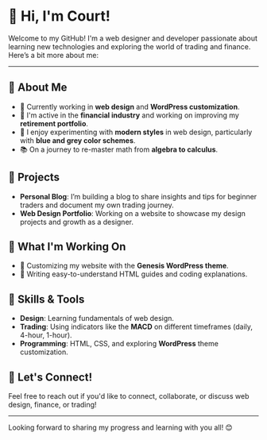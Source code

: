 # 👋 Hi, I'm Court!

Welcome to my GitHub! I'm a web designer and developer passionate about learning new technologies and exploring the world of trading and finance. Here’s a bit more about me:

---

## 🔹 About Me
- 🌱 Currently working in **web design** and **WordPress customization**.
- 💼 I'm active in the **financial industry** and working on improving my **retirement portfolio**.
- 🎨 I enjoy experimenting with **modern styles** in web design, particularly with **blue and grey color schemes**.
- 📚 On a journey to re-master math from **algebra to calculus**.

## 🔹 Projects
- **Personal Blog**: I’m building a blog to share insights and tips for beginner traders and document my own trading journey.
- **Web Design Portfolio**: Working on a website to showcase my design projects and growth as a designer.

## 🔹 What I'm Working On
- 🔧 Customizing my website with the **Genesis WordPress theme**.
- 📘 Writing easy-to-understand HTML guides and coding explanations.

## 🔹 Skills & Tools
- **Design**: Learning fundamentals of web design.
- **Trading**: Using indicators like the **MACD** on different timeframes (daily, 4-hour, 1-hour).
- **Programming**: HTML, CSS, and exploring **WordPress** theme customization.

## 🔹 Let's Connect!
Feel free to reach out if you'd like to connect, collaborate, or discuss web design, finance, or trading!

---

Looking forward to sharing my progress and learning with you all! 😊

